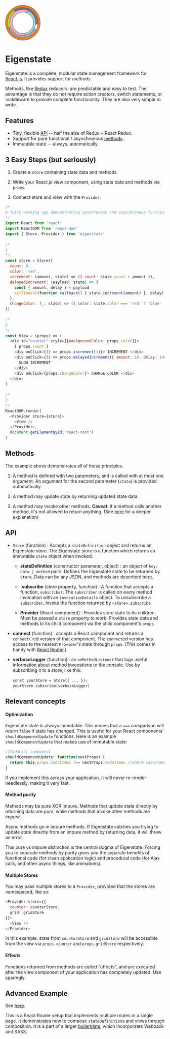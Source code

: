 ![Eigenstate](assets/logo.png)

# Eigenstate

Eigenstate is a complete, modular state management framework for [React.js](https://facebook.github.io/react/). It provides support for *methods*.

Methods, like [Redux](https://github.com/reactjs/redux) reducers, are predictable and easy to test. The advantage is that they do not require action creators, switch statements, or middleware to provide complete functionality. They are also very simple to write.

## Features

* Tiny, flexible [API](https://github.com/8balloon/eigenstate#API) -- half the size of Redux + React Redux.
* Support for pure functional / asynchronous [methods](https://github.com/8balloon/eigenstate#methods).
* Immutable state -- always, automatically.

## 3 Easy Steps (but seriously)

1. Create a `Store` containing state data and methods.

2. Write your React.js view component, using state data and methods via `props`.

3. Connect store and view with the `Provider`.

```js
/*
A fully working app demonstrating synchronous and asynchronous functionality.
*/
import React from 'react'
import ReactDOM from 'react-dom'
import { Store, Provider } from 'eigenstate'

/*
1
*/
const store = Store({
  count: 0,
  color: 'red',
  increment: (amount, state) => ({ count: state.count + amount }),
  delayedIncrement: (payload, state) => {
    const { amount, delay } = payload
    setTimeout(function callback() { state.increment(amount) }, delay)
  },
  changeColor: (_, state) => ({ color: state.color === 'red' ? 'blue' : 'red' })
})

/*
2
*/
const View = (props) => (
  <div id="counter" style={{backgroundColor: props.color}}>
    { props.count }
    <div onClick={() => props.increment(1)}> INCREMENT </div>
    <div onClick={() => props.delayedIncrement({ amount: 10, delay: 1000 })}>
      SLOW INCREMENT
    </div>
    <div onClick={props.changeColor}> CHANGE COLOR </div>
  </div>
)

/*
3
*/
ReactDOM.render(
  <Provider store={store}>
    <View />
  </Provider>,
  document.getElementById('react-root')  
)
```

## Methods

The example above demonstrates all of these principles.

1. A method is defined with two parameters, and is called with at most one argument. An argument for the second parameter (`state`) is provided automatically.

2. A method may update state by returning updated state data.

3. A method may invoke other methods. **Caveat**: if a method calls another method, it's not allowed to return anything. (See [here](https://github.com/8balloon/eigenstate#method-purity) for a deeper explanation)

## API

* `Store` (function) : Accepts a `stateDefinition` object and returns an Eigenstate store. The Eigenstate store is a function which returns an immutable `state` object when invoked.

  * **stateDefinition** (constructor parameter, object) : an object of `key: data | method` pairs. Defines the Eigenstate state to be returned by `Store`. Data can be any JSON, and methods are described [here](https://github.com/8balloon/eigenstate#methods).

  * **.subscribe** (store property, function) : A function that accepts a function, `subscriber`. The `subscriber` is called on every method invocation with an `invocationDetails` object. To unsubscribe a `subscriber`, invoke the function returned by `<store>.subscribe`

  * **Provider** (React component) : Provides store state to its children. Must be passed a `store` property to work. Provides state data and methods to its child component via the child component's `props`.

* **connect** (function) : accepts a React component and returns a `connect()`ed version of that component. The `connect`ed version has access to the nearest `Provider`'s state through `props`. (This comes in handy with [React Router](https://github.com/ReactTraining/react-router).)

* **verboseLogger** (function) : an `onMethodListener` that logs useful information about method invocations to the console. Use by subscribing it to a store, like this:

  `const yourStore = Store({ ... }); yourStore.subscribe(verboseLogger)`

## Relevant concepts

#### Optimization

Eigenstate state is always immutable. This means that a `===` comparison will return `false` if state has changed. This is useful for your React components' `shouldComponentUpdate` functions. Here is an example `shouldComponentUpdate` that makes use of immutable state:

```js
//TodoList component
shouldComponentUpdate: function(nextProps) {
  return this.props.todoItems !== nextProps.todoItems //where todoItems is a complex data structure
}
```

If you implement this across your application, it will never re-render needlessly, making it very fast.

#### Method purity

Methods may be pure XOR impure. Methods that update state directly by returning data are *pure*, while methods that invoke other methods are *impure*.

Async methods go in impure methods. If Eigenstate catches you trying to update state directly from an impure method by returning data, it will throw an error.

This pure vs impure distinction is the central dogma of Eigenstate. Forcing you to separate methods by purity gives you the separate benefits of functional code (for clean application logic) and procedural code (for Ajax calls, and other async things, like animations).

#### Multiple Stores

You may pass multiple stores to a `Provider`, provided that the stores are namespaced, like so:

```js
<Provider store={{
  counter: counterStore,
  grid: gridStore
}}>
  <View />
</Provider>
```

In this example, state from `counterStore` and `gridStore` will be accessible from the view via `props.counter` and `props.gridStore` respectively.

#### Effects

Functions returned from methods are called "effects", and are executed after the view component of your application has completely updated. Use sparingly.

## Advanced Example

See [here](https://github.com/8balloon/frontend-boilerplate/tree/master/src).

This is a React Router setup that implements multiple routes in a single page. It demonstrates how to compose `stateDefinition`s and views through composition. It is a part of a larger [boilerplate](https://github.com/8balloon/frontend-boilerplate), which incorporates Webpack and SASS.
